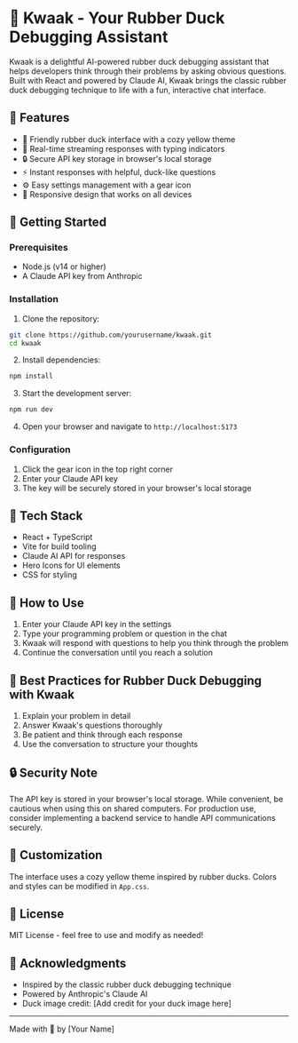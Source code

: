# 🦆 Kwaak - Your Rubber Duck Debugging Assistant

Kwaak is a delightful AI-powered rubber duck debugging assistant that helps developers think through their problems by asking obvious questions. Built with React and powered by Claude AI, Kwaak brings the classic rubber duck debugging technique to life with a fun, interactive chat interface.

## 🌟 Features

- 🦆 Friendly rubber duck interface with a cozy yellow theme
- 💬 Real-time streaming responses with typing indicators
- 🔒 Secure API key storage in browser's local storage
- ⚡ Instant responses with helpful, duck-like questions
- ⚙️ Easy settings management with a gear icon
- 📱 Responsive design that works on all devices

## 🚀 Getting Started

### Prerequisites

- Node.js (v14 or higher)
- A Claude API key from Anthropic

### Installation

1. Clone the repository:
```bash
git clone https://github.com/yourusername/kwaak.git
cd kwaak
```

2. Install dependencies:
```bash
npm install
```

3. Start the development server:
```bash
npm run dev
```

4. Open your browser and navigate to `http://localhost:5173`

### Configuration

1. Click the gear icon in the top right corner
2. Enter your Claude API key
3. The key will be securely stored in your browser's local storage

## 🔧 Tech Stack

- React + TypeScript
- Vite for build tooling
- Claude AI API for responses
- Hero Icons for UI elements
- CSS for styling

## 🤔 How to Use

1. Enter your Claude API key in the settings
2. Type your programming problem or question in the chat
3. Kwaak will respond with questions to help you think through the problem
4. Continue the conversation until you reach a solution

## 🎯 Best Practices for Rubber Duck Debugging with Kwaak

1. Explain your problem in detail
2. Answer Kwaak's questions thoroughly
3. Be patient and think through each response
4. Use the conversation to structure your thoughts

## 🔒 Security Note

The API key is stored in your browser's local storage. While convenient, be cautious when using this on shared computers. For production use, consider implementing a backend service to handle API communications securely.

## 🎨 Customization

The interface uses a cozy yellow theme inspired by rubber ducks. Colors and styles can be modified in `App.css`.

## 📝 License

MIT License - feel free to use and modify as needed!

## 🙏 Acknowledgments

- Inspired by the classic rubber duck debugging technique
- Powered by Anthropic's Claude AI
- Duck image credit: [Add credit for your duck image here]

---

Made with 💛 by [Your Name]
